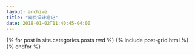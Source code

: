 ```yaml
---
layout: archive
title: "网页设计笔记"
date: 2018-01-02T11:40:45-04:00
---
```


<div class="tiles">
{% for post in site.categories.posts rwd %}
	{% include post-grid.html %}
{% endfor %}
</div><!-- /.tiles -->
